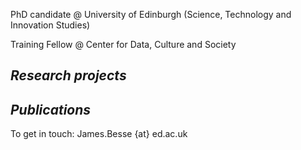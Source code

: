 PhD candidate @ University of Edinburgh (Science, Technology and Innovation Studies)

Training Fellow @ Center for Data, Culture and Society

## <i>Research projects</i>

## <i>Publications</i>



To get in touch:
James.Besse {at} ed.ac.uk

  
